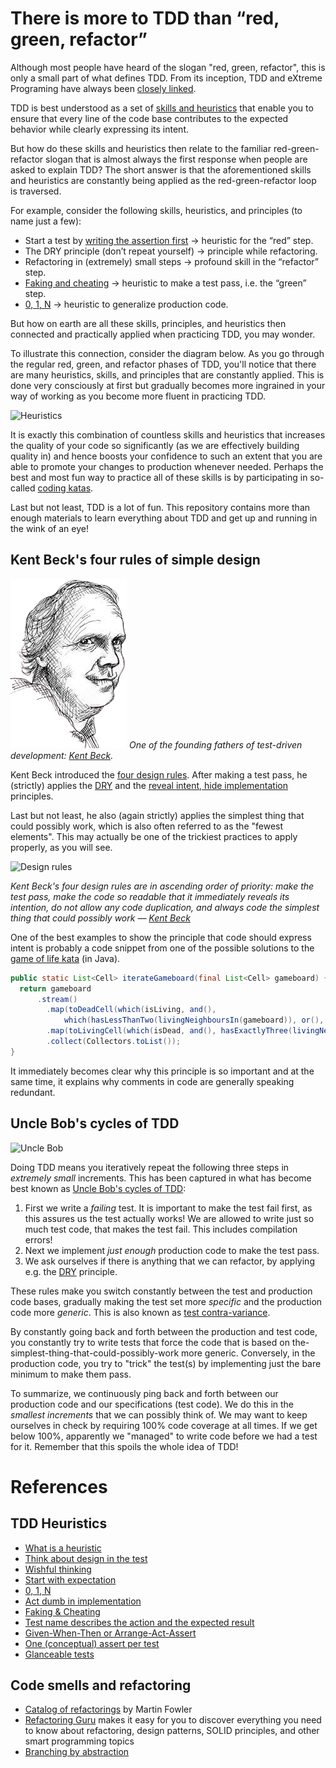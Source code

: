 # There is more to TDD than “red, green, refactor”

Although most people have heard of the slogan "red, green, refactor", 
this is only a small part of what defines TDD. From its inception, 
TDD and eXtreme Programing have always been 
[closely linked](https://www.thoughtworks.com/en-sg/insights/blog/testing/xp-tdd). 

TDD is best understood as a set of 
[skills and heuristics](https://www.qwan.eu/blog-by-tag#tag-test-driven-development) 
that enable you to ensure that every line of the code base contributes to the expected 
behavior while clearly expressing its intent.

But how do these skills and heuristics then relate to the familiar red-green-refactor 
slogan that is almost always the first response when people are asked to explain TDD? 
The short answer is that the aforementioned skills and heuristics are constantly 
being applied as the red-green-refactor loop is traversed.

For example, consider the following skills, heuristics, and principles (to name just a few):

- Start a test by [writing the assertion first](https://www.qwan.eu/2021/07/05/tdd-start-with-expectation.html) → heuristic for the “red” step.
- The DRY principle (don’t repeat yourself) → principle while refactoring.
- Refactoring in (extremely) small steps → profound skill in the “refactor” step.
- [Faking and cheating](https://www.qwan.eu/2021/07/20/tdd-faking-cheating.html) → heuristic to make a test pass, i.e. the “green” step.
- [0, 1, N](https://www.qwan.eu/2021/07/09/tdd-0-1-n.html) → heuristic to generalize production code.

But how on earth are all these skills, principles, and heuristics then connected and 
practically applied when practicing TDD, you may wonder. 

To illustrate this connection, consider the diagram below. 
As you go through the regular red, green, and refactor phases of TDD, 
you'll notice that there are many heuristics, skills, and principles 
that are constantly applied. This is done very consciously at first but 
gradually becomes more ingrained in your way of working as you become more 
fluent in practicing TDD.

![Heuristics](https://github.com/zhendrikse/tdd/raw/master/assets/heuristics.png)

It is exactly this combination of countless skills and heuristics that increases the 
quality of your code so significantly (as we are effectively building quality in) 
and hence boosts your confidence to such an extent that you are able to 
promote your changes to production whenever needed.
Perhaps the best and most fun way to practice all of these skills is by 
participating in so-called [coding katas](https://github.com/zhendrikse/tdd/wiki/Coding-Katas).

Last but not least, TDD is a lot of fun. This repository contains more than enough
materials to learn everything about TDD and get up and running
in the wink of an eye!

## Kent Beck's four rules of simple design

![Kent Beck](/assets/kent_beck.png)
_One of the founding fathers of test-driven development: [Kent Beck](https://en.wikipedia.org/wiki/Kent_Beck)._

Kent Beck introduced the [four design rules](https://martinfowler.com/bliki/BeckDesignRules.html).
After making a test pass, he (strictly) applies the [DRY](https://en.wikipedia.org/wiki/Don%27t_repeat_yourself) 
and the [reveal intent, hide implementation](https://dev.to/codingunicorn/reveal-intent-hide-implementation-42lc) 
principles.

Last but not least, he also (again strictly) applies the simplest thing that could possibly work,
which is also often referred to as the "fewest elements". 
This may actually be one of the trickiest practices to apply properly, as you will see.

![Design rules](https://github.com/zhendrikse/tdd/blob/master/assets/design_rules.png)

_Kent Beck's four design rules are in ascending order of priority: make the test pass, make the code so readable that it immediately reveals its intention, do not allow any code duplication, and always code the simplest thing that could possibly work &mdash; [Kent Beck](https://en.wikipedia.org/wiki/Kent_Beck)_

One of the best examples to show the principle that code should express intent is probably 
a code snippet from one of the possible solutions to the
[game of life kata](https://github.com/zhendrikse/tdd/blob/master/tdd-katas/game-of-life/game-of-life-java/README.md) (in Java). 

```java
public static List<Cell> iterateGameboard(final List<Cell> gameboard) {
  return gameboard
      .stream()
        .map(toDeadCell(which(isLiving, and(), 
            which(hasLessThanTwo(livingNeighboursIn(gameboard)), or(), hasMoreThanThree(livingNeighboursIn(gameboard))))))
        .map(toLivingCell(which(isDead, and(), hasExactlyThree(livingNeighboursIn(gameboard)))))
        .collect(Collectors.toList());
}
```

It immediately becomes clear why this principle is so important and 
at the same time, it explains why comments in code are 
generally speaking redundant.

## Uncle Bob's cycles of TDD

![Uncle Bob](https://github.com/zhendrikse/tdd/blob/master/assets/uncle-bob.png)

Doing TDD means you iteratively repeat the following three steps in _extremely small_ increments.
This has been captured in what has become best known as
[Uncle Bob's cycles of TDD](https://blog.cleancoder.com/uncle-bob/2014/12/17/TheCyclesOfTDD.html):

1. First we write a _failing_ test. It is important to make the test fail first, 
   as this assures us the test actually works! We are allowed to write just so much 
   test code, that makes the test fail. This includes compilation errors!
2. Next we implement _just enough_ production code to make the test pass.
3. We ask ourselves if there is anything that we can refactor, 
   by applying e.g. the [DRY](https://en.wikipedia.org/wiki/Don%27t_repeat_yourself) principle.

These rules make you switch constantly between the test and production 
code bases, gradually making the test set more _specific_ and the 
production code more _generic_. This is also known as 
[test contra-variance](https://blog.cleancoder.com/uncle-bob/2017/10/03/TestContravariance.html).

By constantly going back and forth between the production and test code, 
you constantly try to write tests that force the code that is based
on the-simplest-thing-that-could-possibly-work more generic. 
Conversely, in the production code, you try to "trick" the test(s)
by implementing just the bare minimum to make them pass.

To summarize, we continuously ping back and forth between our production code 
and our specifications (test code). We do this in the _smallest increments_ 
that we can possibly think of. We may want to keep ourselves in check by requiring 100% 
code coverage at all times. If we get below 100%, apparently we "managed" to write code 
before we had a test for it. Remember that this spoils the whole idea of TDD!

# References

## TDD Heuristics
- [What is a heuristic](https://www.qwan.eu/2021/10/13/what-is-a-heuristic.html) 
- [Think about design in the test](https://www.qwan.eu/2021/06/28/tdd-think-about-design-in-test.html)
- [Wishful thinking](https://www.qwan.eu/2021/07/01/tdd-wishful-thinking.html)
- [Start with expectation](https://www.qwan.eu/2021/07/05/tdd-start-with-expectation.html)
- [0, 1, N](https://www.qwan.eu/2021/07/09/tdd-0-1-n.html)
- [Act dumb in implementation](https://www.qwan.eu/2021/07/12/tdd-act-dumb-in-implementation.html)
- [Faking & Cheating](https://www.qwan.eu/2021/07/20/tdd-faking-cheating.html)
- [Test name describes the action and the expected result](https://www.qwan.eu/2021/07/27/tdd-naming-tests.html)
- [Given-When-Then or Arrange-Act-Assert](https://www.qwan.eu/2021/09/02/tdd-given-when-then.html)
- [One (conceptual) assert per test](https://www.qwan.eu/2021/08/27/tdd-one-assert-per-test.html)
- [Glanceable tests](https://www.qwan.eu/2021/09/27/tdd-glanceable-tests.html)

## Code smells and refactoring
- [Catalog of refactorings](https://refactoring.com/catalog/) by Martin Fowler
- [Refactoring Guru](https://refactoring.guru/) makes it easy for you to discover everything you need to know about refactoring, design patterns, SOLID principles, and other smart programming topics
- [Branching by abstraction](https://www.martinfowler.com/bliki/BranchByAbstraction.html)
